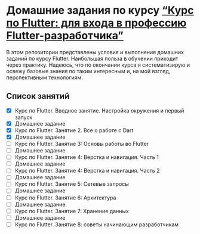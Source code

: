 # Домашние задания по курсу [“Курс по Flutter: для входа в профессию Flutter-разработчика”](https://www.youtube.com/playlist?list=PLw6SJ6q6-1YpnyZd2iG80s7Fc_r62wHMJ)

В этом репозитории представлены условия и выполнения домашних заданий по курсу Flutter. Наибольшая польза в обучении приходит через практику. Надеюсь, что по окончании курса я систематизирую и освежу базовые знания по таким интересным и, на мой взгляд, перспективным технологиям.

## Список занятий

* [x] Курс по Flutter. Вводное занятие. Настройка окружения и первый запуск
* [x] Домашнее задание
* [x] Курс по Flutter. Занятие 2. Все о работе с Dart
* [x] Домашнее задание
* [ ] Курс по Flutter. Занятие 3: Основы работы во Flutter
* [ ] Домашнее задание
* [ ] Курс по Flutter. Занятие 4: Верстка и навигация. Часть 1
* [ ] Домашнее задание
* [ ] Курс по Flutter. Занятие 4: Верстка и навигация. Часть 2
* [ ] Домашнее задание
* [ ] Курс по Flutter. Занятие 5: Сетевые запросы
* [ ] Домашнее задание
* [ ] Курс по Flutter. Занятие 6: Архитектура
* [ ] Домашнее задание
* [ ] Курс по Flutter. Занятие 7: Хранение данных
* [ ] Домашнее задание
* [ ] Курс по Flutter. Занятие 8: советы начинающим разработчикам
